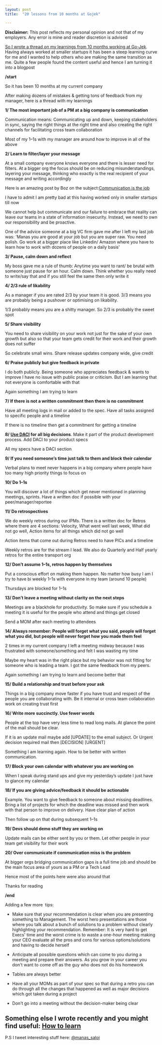 ```yaml
---
layout: post
title:  "20 lessons from 10 months at Gojek"

---
```


**Disclaimer:** This post reflects my personal opinion and not that of my employers. Any error is mine and reader discretion is advised

[So I wrote a thread on my learnings from 10 months working at Go-Jek](https://twitter.com/manas_saloi/status/1159348295996604416). Having always worked at smaller startups it has been a steep learning curve for me and I wanted to help others who are making the same transition as me. Quite a few people found the content useful and hence I am turning it into a blogpost

**/start**

So it has been 10 months at my current company

After making dozens of mistakes & getting tons of feedback from my manager, here is a thread with my learnings

**1/ The most important job of a PM at a big company is communication**

Communication means: Communicating up and down, keeping stakeholders in sync, saying the right things at the right time and also creating the right channels for facilitating cross team collaboration

Most of my 1–1s with my manager are around how to improve in all of the above

**2/ Learn to filter/layer your message**

At a small company everyone knows everyone and there is lesser need for filters. At a bigger org the focus should be on reducing misunderstandings, layering your message, thinking who exactly is the real recipient of your message and writing accordingly

Here is an amazing post by Boz on the subject:[Communication is the job](https://web.archive.org/web/20190131140713/http://boz.com/articles/communication-is-the-job.html)

I have to admit I am pretty bad at this having worked only in smaller startups till now

We cannot help but communicate and our failure to embrace that reality can leave our teams in a state of information insecurity. Instead, we need to own our responsibility and be proactive.

One of the advice someone at a big VC firm gave me after I left my last job was:
'Manas you are good at your job but you are super raw. You need polish. Go work at a bigger place like Linkedin/ Amazon where you have to learn how to work with dozens of people on a daily basis'

**3/ Pause, calm down and reflect**

My boss gave me a rule of thumb: Anytime you want to rant/ be brutal with someone just pause for an hour. Calm down. Think whether you really need to write/say that and if you still feel the same then only write it

**4/ 2/3 rule of likability**

As a manager if you are rated 2/3 by your team it is good. 3/3 means you are probably being a pushover or optimising on likability.

1/3 probably means you are a shitty manager. So 2/3 is probably the sweet spot

**5/ Share visibility**

You need to share visibility on your work not just for the sake of your own growth but also so that your team gets credit for their work and their growth does not suffer

So celebrate small wins. Share release updates company wide, give credit

**6/ Praise publicly but give feedback in private**

I do both publicly. Being someone who appreciates feedback & wants to improve I have no issue with public praise or criticism. But I am learning that not everyone is comfortable with that

Again something I am trying to learn

**7/ If there is not a written commitment then there is no commitment**

Have all meeting logs in mail or added to the spec. Have all tasks assigned to specific people and a timeline

If there is no timeline then get a commitment for getting a timeline

**8/ [Use DACI](https://www.atlassian.com/team-playbook/plays/daci) for all big decisions**. Make it part of the product development process. Add DACI to your product specs

All my specs have a DACI section

**9/ If you need someone’s time just talk to them and block their calendar**

Verbal plans to meet never happens in a big company where people have too many high priority things to focus on

**10/ Do 1–1s**

You will discover a lot of things which get never mentioned in planning meetings, sprints. Have a written doc if possible with your peer/manager/reportee

**11/ Do retrospectives**

We do weekly retros during our IPMs. There is a written doc for Retros where there are 4 sections: Velocity, What went well last week, What did not go well, Action items for all things which did not go well

Action items that come out during Retros need to have PICs and a timeline

Weekly retros are for the stream I lead. We also do Quarterly and Half yearly retros for the entire transport org

**12/ Don’t assume 1–1s, retros happen by themselves**

Put a conscious effort on making them happen. No matter how busy I am I try to have bi weekly 1–1s with everyone in my team (around 10 people)

Thursdays are blocked for 1–1s

**13/ Don’t leave a meeting without clarity on the next steps**

Meetings are a blackhole for productivity. So make sure if you schedule a meeting it is useful for the people who attend and things get closed

Send a MOM after each meeting to attendees

**14/ Always remember: People will forget what you said, people will forget what you did, but people will never forget how you made them feel**

2 times in my current company I left a meeting midway because I was frustrated with someone/something and felt I was wasting my time

Maybe my heart was in the right place but my behavior was not fitting for someone who is leading a team. I got the same feedback from my peers.

Again something I am trying to learn and become better that

**15/ Build a relationship and trust before your ask**

Things in a big company move faster if you have trust and respect of the people you are collaborating with. Be it internal or cross team collaboration work on creating trust first

**16/ Write more succinctly. Use fewer words**

People at the top have very less time to read long mails. At glance the point of the mail should be clear.

If it is an update mail maybe add [UPDATE] to the email subject. Or Urgent decision required mail then [DECISION] [URGENT]

Something I am learning again. How to be better with written communication.

**17/ Block your own calendar with whatever you are working on**

When I speak during stand ups and give my yesterday’s update I just have to glance my calendar

**18/ If you are giving advice/feedback it should be actionable**

Example. You want to give feedback to someone about missing deadlines. Bring a list of projects for which the deadline was missed and then work with that person to improve on delivery. Have clear plan of action

Then follow up on that during subsequent 1–1s

**19/ Devs should demo stuff they are working on**

Update mails can be either sent by you or them. Let other people in your team get visibility for their work

**20/ Over communicate if communication miss is the problem**

At bigger orgs bridging communication gaps is a full time job and should be the main focus area of yours as a PM or a Tech Lead

Hence most of the points here were also around that

Thanks for reading

**/end**

Adding a few more  tips:

- Make sure that your recommendation is clear when you are presenting something to Management. The worst hero presentations are those where you talk about a bunch of solutions to a problem without clearly highlighting your recommendation. Remember: It is very hard to get Execs' time and the worst crime is to waste a one-hour meeting making your CEO evaluate all the pros and cons for various options/solutions and having to decide herself

- Anticipate all possible questions which can come to you during a meeting and prepare their answers. As you grow in your career you don't want to come off as the guy who does not do his homework

- Tables are always better

- Have all your MOMs as part of your spec so that during a retro you can do through all the changes that happened as well as major decisions which got taken during a project

- Don't go into a meeting without the decision-maker being clear

## Something else I wrote recently and you might find useful: [How to learn](https://www.linkedin.com/pulse/how-learn-manas-j-saloi/?published=t)

P.S I tweet interesting stuff here: [@manas_saloi](https://twitter.com/manas_saloi)
